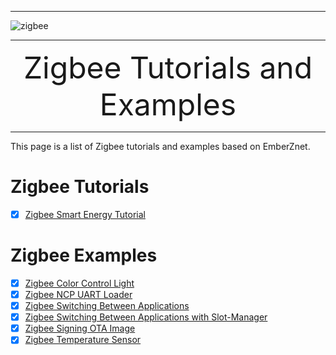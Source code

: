 ********
![zigbee](files/zigbee.png)
********

<div align="center">
    <font size=72>Zigbee Tutorials and Examples</font>
</div>

********  

This page is a list of Zigbee tutorials and examples based on EmberZnet.  

# Zigbee Tutorials
- [x] [Zigbee Smart Energy Tutorial](Zigbee-Smart-Energy-Tutorial)


# Zigbee Examples
- [x] [Zigbee Color Control Light](Zigbee-Color-Control-Light-On-TBS2)
- [x] [Zigbee NCP UART Loader](Zigbee-NCP-UART-Loader)
- [x] [Zigbee Switching Between Applications](Zigbee-Switching-Between-Applications)
- [x] [Zigbee Switching Between Applications with Slot-Manager](Zigbee-Switching-Between-Applications-Using-Slot-Manager)
- [x] [Zigbee Signing OTA Image](Zigbee-Signing-OTA-Image)
- [x] [Zigbee Temperature Sensor](Zigbee-Temperature-Sensor)